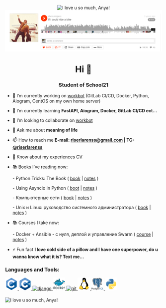 <div id="header" align="center">
  <img src="https://github.com/rcarmen-btc/rcarmen-btc/blob/main/riserlarenss.gif" alt="I love u so much, Anya!" title="I love u so much, Anya!" width="800"  align="middle"/>
 <a href="https://soundcloud.com/chevsmcgevs/if-i-could-ride-a-bike?si=8b39430c63964cbb86682d5343f27b3e&utm_source=clipboard&utm_medium=text&utm_campaign=social_sharing"><img src="https://github.com/rcarmen-btc/rcarmen-btc/blob/main/Screenshot%20from%202022-10-21%2003-43-54.png" alt="I love u so much, Anya!" title="I love u so much, Anya!" width="750"  align="middle"/>
  </a>
<h1 align="center">Hi 🌿</h1>
    
</div>
<h3 align="center">Student of School21</h3>

- 🔭 I’m currently working on [workbot](https://gitlab.com/RiserLA/workbot/-/tree/master) (GitLab CI/CD, Docker, Python, Aiogram, CentOS on my own home server)

- 🌱 I’m currently learning **FastAPI, Aiogram, Docker, GitLab CI/CD ect...**

- 👯 I’m looking to collaborate on [workbot](https://gitlab.com/RiserLA/workbot/-/tree/master)

- 💬 Ask me about **meaning of life**

- 📫 How to reach me **E-mail: riserlarenss@gmail.com | TG: <a href="https://t.me/riserlarenss">@riserlarenss</a>**

- 📄 Know about my experiences [CV](https://drive.google.com/file/d/15WQrdMDZ4UQ02ePB4QduGymH5D5IxhER/view?usp=sharing)

- 📚 Books I've reading now:
      <p>- Python Tricks: The Book ( [book](https://www.amazon.com/Python-Tricks-Buffet-Awesome-Features/dp/1775093301) | [notes](https://github.com/rcarmen-btc/my-obsidian-notes/tree/master/Sam/1-HardSkills/Programming-Languages/Python/Python%20Tricks%20%20The%20Book) )</p>
      <p>- Using Asyncio in Python ( [boot](https://www.oreilly.com/library/view/using-asyncio-in/9781492075325/) | [notes](https://github.com/rcarmen-btc/my-obsidian-notes/tree/master/Sam/1-HardSkills/Programming-Languages/Python/Using%20Asyncio%20in%20Python) )</p>
      <p>- Компьютерные сети ( [book](https://www.ozon.ru/product/kompyuternye-seti-printsipy-tehnologii-protokoly-yubileynoe-izdanie-olifer-natalya-olifer-211432410/?sh=ib-oLzSWDQ&tab=reviews) | [notes](https://github.com/rcarmen-btc/my-obsidian-notes/tree/master/Sam/1-HardSkills/Network/%D0%9A%D0%BE%D0%BC%D0%BF%D1%8C%D1%8E%D1%82%D0%B5%D1%80%D0%BD%D1%8B%D0%B5%20%D1%81%D0%B5%D1%82%D0%B8) )</p>
      <p>- Unix и Linux: руководство системного администратора ( [book](https://www.google.com/search?q=UNIX+%D0%98+LINUX+%D0%A0%D0%A3%D0%9A%D0%9E%D0%92%D0%9E%D0%94%D0%A1%D0%A2%D0%92%D0%9E+%D0%A1%D0%98%D0%A1%D0%A2%D0%95%D0%9C%D0%9D%D0%9E%D0%93%D0%9E+%D0%90%D0%94%D0%9C%D0%98%D0%9D%D0%98%D0%A1%D0%A2%D0%A0%D0%90%D0%A2%D0%9E%D0%A0%D0%90&oq=UNIX+%D0%98+LINUX+%D0%A0%D0%A3%D0%9A%D0%9E%D0%92%D0%9E%D0%94%D0%A1%D0%A2%D0%92%D0%9E+%D0%A1%D0%98%D0%A1%D0%A2%D0%95%D0%9C%D0%9D%D0%9E%D0%93%D0%9E+%D0%90%D0%94%D0%9C%D0%98%D0%9D%D0%98%D0%A1%D0%A2%D0%A0%D0%90%D0%A2%D0%9E%D0%A0%D0%90&aqs=chrome..69i57j69i59j46i512j0i512l3j69i61j69i60.401j0j1&sourceid=chrome&ie=UTF-8&si=AC1wQDAtx2BbmyBmykHcHVhKaK47yHWsxt0ix2IVAahg6lixDGMtOsTxqSeasqjpIVQHP5XMZChw-wkdreBd5XvgWZCd5qZpn2X8qk7TSsGHuA-qSNS7rofOd3CM4k6DW6eFpvQbtAUu5SlrgYqnzyNDq1AT6mjRlHqJEi22h4rpujZDCP-VqKW1UX3i3qlBnzT8QCj_cxlRTN3fw7JdyxTg0CYlKtYT-g%3D%3D&ictx=1&ved=2ahUKEwiwhcvh0OT6AhVGpYsKHdbuDksQnZMFegQITxAC) | [notes](https://github.com/rcarmen-btc/my-obsidian-notes/tree/master/Sam/1-HardSkills/DevOps/UNIX%20%D0%98%20LINUX%20%D0%A0%D0%A3%D0%9A%D0%9E%D0%92%D0%9E%D0%94%D0%A1%D0%A2%D0%92%D0%9E%20%D0%A1%D0%98%D0%A1%D0%A2%D0%95%D0%9C%D0%9D%D0%9E%D0%93%D0%9E%20%D0%90%D0%94%D0%9C%D0%98%D0%9D%D0%98%D0%A1%D0%A2%D0%A0%D0%90%D0%A2%D0%9E%D0%A0%D0%90) )</p>

- 📚 Courses I take now:
      <p>- Docker + Ansible - с нуля, деплой и управление Swarm ( [course](https://www.udemy.com/course/docker-ansible) | [notes](https://github.com/rcarmen-btc/my-obsidian-notes/tree/master/Sam/1-HardSkills/DevOps/UDockerAnsible) )</p>

- ⚡ Fun fact **I love cold side of а pillow and I have one superpower, do u wanna know what it is? Text me...**


<p align="left">
</p>

<h3 align="left">Languages and Tools:</h3>
<p align="left"> <a href="https://www.cprogramming.com/" target="_blank" rel="noreferrer"> <img src="https://raw.githubusercontent.com/devicons/devicon/master/icons/c/c-original.svg" alt="c" width="40" height="40"/> </a> <a href="https://www.w3schools.com/cpp/" target="_blank" rel="noreferrer"> <img src="https://raw.githubusercontent.com/devicons/devicon/master/icons/cplusplus/cplusplus-original.svg" alt="cplusplus" width="40" height="40"/> </a> <a href="https://www.djangoproject.com/" target="_blank" rel="noreferrer"> <img src="https://cdn.worldvectorlogo.com/logos/django.svg" alt="django" width="40" height="40"/> </a> <a href="https://www.docker.com/" target="_blank" rel="noreferrer"> <img src="https://raw.githubusercontent.com/devicons/devicon/master/icons/docker/docker-original-wordmark.svg" alt="docker" width="40" height="40"/> </a> <a href="https://git-scm.com/" target="_blank" rel="noreferrer"> <img src="https://www.vectorlogo.zone/logos/git-scm/git-scm-icon.svg" alt="git" width="40" height="40"/> </a> <a href="https://www.linux.org/" target="_blank" rel="noreferrer"> <img src="https://raw.githubusercontent.com/devicons/devicon/master/icons/linux/linux-original.svg" alt="linux" width="40" height="40"/> </a> <a href="https://www.postgresql.org" target="_blank" rel="noreferrer"> <img src="https://raw.githubusercontent.com/devicons/devicon/master/icons/postgresql/postgresql-original-wordmark.svg" alt="postgresql" width="40" height="40"/> </a> <a href="https://www.python.org" target="_blank" rel="noreferrer"> <img src="https://raw.githubusercontent.com/devicons/devicon/master/icons/python/python-original.svg" alt="python" width="40" height="40"/> </a> </p>
<img src="https://lite-story.com/wp-content/uploads/2020/10/parochki_s_logkostyu_vydelyayushchiyesya_iz_tolpy_11.jpg" alt="I love u so much, Anya!" title="I love u so much, Anya!" width="40"  align="middle"/>

